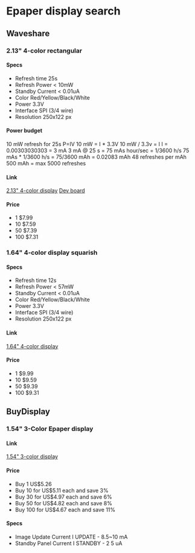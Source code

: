 # Epaper display search


## Waveshare

### 2.13" 4-color rectangular
#### Specs
- Refresh time 25s
- Refresh Power < 10mW
- Standby Current < 0.01uA
- Color Red/Yellow/Black/White
- Power 3.3V
- Interface SPI (3/4 wire)
- Resolution 250x122 px

#### Power budget
10 mW refresh for 25s
P=IV
10 mW = I * 3.3V
10 mW / 3.3v = I
I = 0.00303030303 = 3 mA
3 mA @ 25 s = 75 mAs
hour/sec = 1/3600 h/s
75 mAs * 1/3600 h/s = 75/3600 mAh = 0.02083 mAh
48 refreshes per mAh
500 mAh = max 5000 refreshes



#### Link
[2.13" 4-color display](https://www.waveshare.com/product/displays/e-paper/epaper-3/2.13inch-e-paper-g.htm)
[Dev board](https://www.waveshare.com/product/displays/e-paper/epaper-3/2.13inch-e-paper-cloud-module.htm)
#### Price
- 1 $7.99
- 10 $7.59
- 50 $7.39
- 100 $7.31

### 1.64" 4-color display squarish

#### Specs
- Refresh time 12s
- Refresh Power < 57mW
- Standby Current < 0.01uA
- Color Red/Yellow/Black/White
- Power 3.3V
- Interface SPI (3/4 wire)
- Resolution 250x122 px 

#### Link
[1.64" 4-color display](https://www.waveshare.com/1.64inch-e-Paper-G.htm)
#### Price

- 1 $9.99
- 10 $9.59
- 50 $9.39
- 100 $9.31


## BuyDisplay

### 1.54" 3-Color Epaper display

#### Link
[1.54" 3-color display](https://www.buydisplay.com/3-color-1-54-inch-e-paper-152x152-smallest-e-ink-display-panel-spi)
#### Price
- Buy 1 US$5.26
- Buy 10 for US$5.11 each and save 3%
- Buy 30 for US$4.97 each and save 6%
- Buy 50 for US$4.82 each and save 8%
- Buy 100 for US$4.67 each and save 11%

#### Specs
- Image Update Current I UPDATE - 8.5~10 mA
- Standby Panel Current I STANDBY - 2 5 uA

